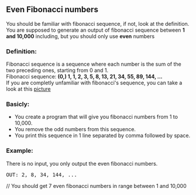 ## Even Fibonacci numbers
You should be familiar with fibonacci sequence, if not, look at the definition.
You are supposed to generate an output of fibonacci sequence between **1 and 10,000** including, but you should only use **even** numbers
### Definition:
Fibonacci sequence is a sequence where each number is the sum of the two preceding ones, starting from 0 and 1.<br>
Fibonacci sequence: **(0,) 1, 1, 2, 3, 5, 8, 13, 21, 34, 55, 89, 144, ...**<br>
If you are completly unfamiliar with fibonacci's sequence, you can take a look at this [picture](https://en.wikipedia.org/wiki/Fibonacci_number#/media/File:34*21-FibonacciBlocks.png "Fibonacci numbers picture")
### Basicly:
* You create a program that will give you fibonacci numbers from 1 to 10,000.
* You remove the odd numbers from this sequence.
* You print this sequence in 1 line separated by comma followed by space.

### Example:
There is no input, you only output the even fibonacci numbers.
<pre>OUT: 2, 8, 34, 144, ...</pre>
// You should get 7 even fibonacci numbers in range between 1 and 10,000
